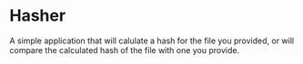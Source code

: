 # Hasher

A simple application that will calulate a hash for the file you provided, or will compare the calculated hash of the file with one you provide.


